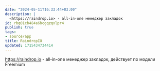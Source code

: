 ```yaml
---
date: "2024-05-11T16:33:44+03:00"
description: |
  <https://raindrop.io> - all-in-one менеджер закладок
id: rbq01cb484a6bcgqzqxlpr4
publish: true
tags:
- source/app
title: RaindropIO
updated: 1715434734414
---
```


<https://raindrop.io> - all-in-one менеджер закладок, действует по модели Freemium
